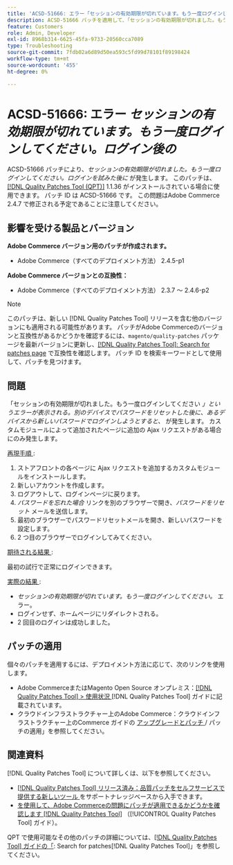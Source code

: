 ```yaml
---
title: 'ACSD-51666: エラー「セッションの有効期限が切れています。もう一度ログインしてください。」 ログイン後'
description: ACSD-51666 パッチを適用して、「セッションの有効期限が切れました。もう一度ログインしてください。」というエラーが表示されるAdobe Commerceの問題を修正してください。*はログインを試みた後に発生します。
feature: Customers
role: Admin, Developer
exl-id: 8968b314-6625-45fa-9733-20560cca7089
type: Troubleshooting
source-git-commit: 7fdb02a6d89d50ea593c5fd99d78101f89198424
workflow-type: tm+mt
source-wordcount: '455'
ht-degree: 0%

---
```


# ACSD-51666: エラー *セッションの有効期限が切れています。もう一度ログインしてください。ログイン後の*

ACSD-51666 パッチにより、*セッションの有効期限が切れました。もう一度ログインしてください。ログインを試みた後に* が発生します。 このパッチは、[[!DNL Quality Patches Tool (QPT)]](https://experienceleague.adobe.com/ja/docs/commerce-operations/tools/quality-patches-tool/quality-patches-tool-to-self-serve-quality-patches) 1.1.36 がインストールされている場合に使用できます。 パッチ ID は ACSD-51666 です。 この問題はAdobe Commerce 2.4.7 で修正される予定であることに注意してください。

## 影響を受ける製品とバージョン

**Adobe Commerce バージョン用のパッチが作成されます。**

* Adobe Commerce（すべてのデプロイメント方法） 2.4.5-p1

**Adobe Commerce バージョンとの互換性：**

* Adobe Commerce（すべてのデプロイメント方法） 2.3.7 ～ 2.4.6-p2

>[!NOTE]
>
>このパッチは、新しい [!DNL Quality Patches Tool] リリースを含む他のバージョンにも適用される可能性があります。 パッチがAdobe Commerceのバージョンと互換性があるかどうかを確認するには、`magento/quality-patches` パッケージを最新バージョンに更新し、[[!DNL Quality Patches Tool]: Search for patches page](https://experienceleague.adobe.com/tools/commerce-quality-patches/index.html?lang=ja) で互換性を確認します。 パッチ ID を検索キーワードとして使用して、パッチを見つけます。

## 問題

「セッションの有効期限が切れました。もう一度ログインしてください *」というエラーが表示される。別のデバイスでパスワードをリセットした後に、あるデバイスから新しいパスワードでログインしようとすると、* が発生します。 カスタムモジュールによって追加されたページに追加の Ajax リクエストがある場合にのみ発生します。

<u> 再現手順 </u>:

1. ストアフロントの各ページに Ajax リクエストを追加するカスタムモジュールをインストールします。
1. 新しいアカウントを作成します。
1. ログアウトして、ログインページに戻ります。
1. *パスワードを忘れた場合* リンクを別のブラウザーで開き、*パスワードをリセット* メールを送信します。
1. 最初のブラウザーでパスワードリセットメールを開き、新しいパスワードを設定します。
1. 2 つ目のブラウザーでログインしてみてください。

<u> 期待される結果 </u>:

最初の試行で正常にログインできます。

<u> 実際の結果 </u>:

* *セッションの有効期限が切れています。もう一度ログインしてください。* エラー。
* ログインせず、ホームページにリダイレクトされる。
* 2 回目のログインは成功しました。

## パッチの適用

個々のパッチを適用するには、デプロイメント方法に応じて、次のリンクを使用します。

* Adobe CommerceまたはMagento Open Source オンプレミス：[[!DNL Quality Patches Tool] > 使用状況 ](/help/tools/quality-patches-tool/usage.md) [!DNL Quality Patches Tool] ガイドに記載されています。
* クラウドインフラストラクチャー上のAdobe Commerce：クラウドインフラストラクチャー上のCommerce ガイドの [ アップグレードとパッチ ](https://experienceleague.adobe.com/docs/commerce-cloud-service/user-guide/develop/upgrade/apply-patches.html?lang=ja)/ パッチの適用」を参照してください。

## 関連資料

[!DNL Quality Patches Tool] について詳しくは、以下を参照してください。

* [[!DNL Quality Patches Tool]  リリース済み：品質パッチをセルフサービスで提供する新しいツール ](https://experienceleague.adobe.com/ja/docs/commerce-operations/tools/quality-patches-tool/quality-patches-tool-to-self-serve-quality-patches) をサポートナレッジベースから入手できます。
* [ を使用して、Adobe Commerceの問題にパッチが適用できるかどうかを確認します  [!DNL Quality Patches Tool]](/help/tools/quality-patches-tool/patches-available-in-qpt/check-patch-for-magento-issue-with-magento-quality-patches.md) （[!UICONTROL Quality Patches Tool] ガイド）。


QPT で使用可能なその他のパッチの詳細については、[[!DNL Quality Patches Tool] ガイドの「](https://experienceleague.adobe.com/tools/commerce-quality-patches/index.html?lang=ja): Search for patches[!DNL Quality Patches Tool]」を参照してください。
